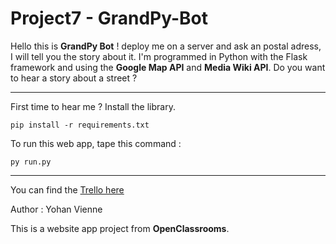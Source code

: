 # Project7 - GrandPy-Bot

Hello this is **GrandPy Bot** ! deploy me on a server and ask an postal adress, I will tell you the story about it.
I'm programmed in Python with the Flask framework and using the **Google Map API** and **Media Wiki API**.
Do you want to hear a story about a street ?


----------


First time to hear me ? Install the library.

    pip install -r requirements.txt

To run this web app, tape this command :

    py run.py


----------
You can find the [Trello here](https://trello.com/b/lmEGDppK/project7-grandpy-bot)

Author : Yohan Vienne

This is a website app project from **OpenClassrooms**.